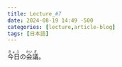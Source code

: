 ```yaml
---
title: Lecture_#7
date: 2024-08-19 14:49 -500
categories: [lecture,article-blog]
tags: [日本語]
---
```




<ruby><rb>今日<rt>きょう</ruby>の<ruby><rb>会<rt>かい<rb>議<rt>ぎ</ruby>。